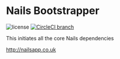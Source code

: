 # Nails Bootstrapper

![license](https://img.shields.io/badge/license-MIT-green.svg)
[![CircleCI branch](https://img.shields.io/circleci/project/github/nails/nails.svg)](https://circleci.com/gh/nails/nails)

This initiates all the core Nails dependencies

http://nailsapp.co.uk
